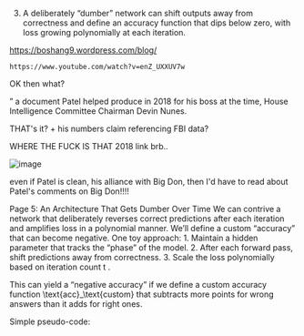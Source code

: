 3.	A deliberately “dumber” network can shift outputs away from correctness and define an accuracy function that dips below zero, with loss growing polynomially at each iteration.

https://boshang9.wordpress.com/blog/
    
    https://www.youtube.com/watch?v=enZ_UXXUV7w

OK then what? 

” a document Patel helped produce in 2018 for his boss at the time, House Intelligence Committee Chairman Devin Nunes.

THAT's it? + his numbers claim referencing FBI data?

WHERE THE FUCK IS THAT 2018 link brb..

![image](https://github.com/user-attachments/assets/ef376dc3-446d-4227-ba42-94c4f4bdfc6e)

even if Patel is clean, his alliance with Big Don, then I'd have to read about Patel's comments on Big Don!!!!



Page 5: An Architecture That Gets Dumber Over Time
We can contrive a network that deliberately reverses correct predictions after each iteration and amplifies loss in a polynomial manner. We’ll define a custom “accuracy” that can become negative. One toy approach:
	1.	Maintain a hidden parameter that tracks the “phase” of the model.
	2.	After each forward pass, shift predictions away from correctness.
	3.	Scale the loss polynomially based on iteration count  t .

This can yield a “negative accuracy” if we define a custom accuracy function  \text{acc}_\text{custom}  that subtracts more points for wrong answers than it adds for right ones.

Simple pseudo-code:

